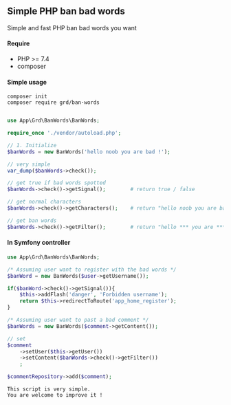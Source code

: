 ## Simple PHP ban bad words

Simple and fast PHP ban bad words you want

#### Require
* PHP >= 7.4
* composer

#### Simple usage

```
composer init
composer require grd/ban-words
```

```php

use App\Grd\BanWords\BanWords;

require_once './vendor/autoload.php';

// 1. Initialize 
$banWords = new BanWords('hello noob you are bad !');

// very simple
var_dump($banWords->check());

// get true if bad words spotted
$banWords->check()->getSignal();        # return true / false

// get normal characters
$banWords->check()->getCharacters();    # return "hello noob you are bad !"

// get ban words
$banWords->check()->getFilter();        # return "hello *** you are *** !"

```

#### In Symfony controller

```php
use App\Grd\BanWords\BanWords;

/* Assuming user want to register with the bad words */
$banWord = new BanWords($user->getUsername());

if($banWord->check()->getSignal()){
    $this->addFlash('danger', 'Forbidden username');
    return $this->redirectToRoute('app_home_register');
}

/* Assuming user want to past a bad comment */
$banWords = new BanWords($comment->getContent());

// set
$comment
    ->setUser($this->getUser())
    ->setContent($banWords->check()->getFilter())
    ;

$commentRepository->add($comment);

```

```
This script is very simple.
You are welcome to improve it !
```